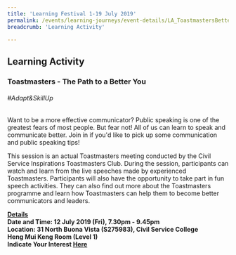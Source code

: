 ```yaml
---
title: 'Learning Festival 1-19 July 2019'
permalink: /events/learning-journeys/event-details/LA_ToastmastersBetterYou
breadcrumb: 'Learning Activity'

---
```



## Learning Activity
### Toastmasters - The Path to a Better You

###### _#Adapt&SkillUp_ 

Want to be a more effective communicator? Public speaking is one of the greatest fears of most people. But fear not! All of us can learn to speak and communicate better. Join in if you'd like to pick up some communication and public speaking tips! 

This session is an actual Toastmasters meeting conducted by the Civil Service Inspirations Toastmasters Club. During the session, participants can watch and learn from the live speeches made by experienced Toastmasters. Participants will also have the opportunity to take part in fun speech activities. They can also find out more about the Toastmasters programme and learn how Toastmasters can help them to become better communicators and leaders. 

<b><u>Details</u><br>
**Date and Time: 12 July 2019 (Fri), 7.30pm - 9.45pm** <br>
**Location: 31 North Buona Vista (S275983), Civil Service College <br>Heng Mui Keng Room (Level 1)** <br>
**Indicate Your Interest [Here](https://www.eventbrite.sg/e/toastmasters-the-path-to-a-better-you-tickets-63365666414)** 
